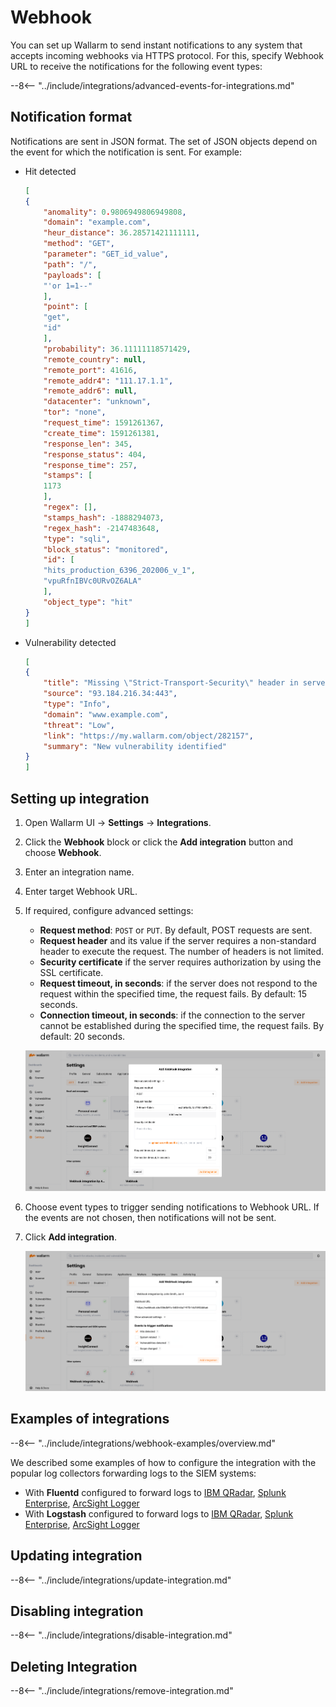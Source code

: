 # Webhook

You can set up Wallarm to send instant notifications to any system that accepts incoming webhooks via HTTPS protocol. For this, specify Webhook URL to receive the notifications for the following event types:

--8<-- "../include/integrations/advanced-events-for-integrations.md"

## Notification format

Notifications are sent in JSON format. The set of JSON objects depend on the event for which the notification is sent. For example:

* Hit detected

    ```json
    [
    {
        "anomality": 0.9806949806949808,
        "domain": "example.com",
        "heur_distance": 36.28571421111111,
        "method": "GET",
        "parameter": "GET_id_value",
        "path": "/",
        "payloads": [
        "'or 1=1--"
        ],
        "point": [
        "get",
        "id"
        ],
        "probability": 36.11111118571429,
        "remote_country": null,
        "remote_port": 41616,
        "remote_addr4": "111.17.1.1",
        "remote_addr6": null,
        "datacenter": "unknown",
        "tor": "none",
        "request_time": 1591261367,
        "create_time": 1591261381,
        "response_len": 345,
        "response_status": 404,
        "response_time": 257,
        "stamps": [
        1173
        ],
        "regex": [],
        "stamps_hash": -1888294073,
        "regex_hash": -2147483648,
        "type": "sqli",
        "block_status": "monitored",
        "id": [
        "hits_production_6396_202006_v_1",
        "vpuRfnIBVc0URvOZ6ALA"
        ],
        "object_type": "hit"
    }
    ]
    ```
* Vulnerability detected

    ```json
    [
    {
        "title": "Missing \"Strict-Transport-Security\" header in server's response at '93.184.216.34:443'",
        "source": "93.184.216.34:443",
        "type": "Info",
        "domain": "www.example.com",
        "threat": "Low",
        "link": "https://my.wallarm.com/object/282157",
        "summary": "New vulnerability identified"
    }
    ]
    ```

## Setting up integration

1. Open Wallarm UI → **Settings** → **Integrations**.
2. Click the **Webhook** block or click the **Add integration** button and choose **Webhook**.
3. Enter an integration name.
4. Enter target Webhook URL.
5. If required, configure advanced settings:

    * **Request method**: `POST` or `PUT`. By default, POST requests are sent.
    * **Request header** and its value if the server requires a non-standard header to execute the request. The number of headers is not limited.
    * **Security certificate** if the server requires authorization by using the SSL certificate.
    * **Request timeout, in seconds**: if the server does not respond to the request within the specified time, the request fails. By default: 15 seconds.
    * **Connection timeout, in seconds**: if the connection to the server cannot be established during the specified time, the request fails. By default: 20 seconds.

    ![!Advanced settings example](../../../images/user-guides/settings/integrations/additional-webhook-settings.png)
6. Choose event types to trigger sending notifications to Webhook URL. If the events are not chosen, then notifications will not be sent.
7. Click **Add integration**.

    ![!Webhook integration](../../../images/user-guides/settings/integrations/add-webhook-integration.png)

## Examples of integrations

--8<-- "../include/integrations/webhook-examples/overview.md"

We described some examples of how to configure the integration with the popular log collectors forwarding logs to the SIEM systems:

* With **Fluentd** configured to forward logs to [IBM QRadar](webhook-examples/fluentd-qradar.md), [Splunk Enterprise](webhook-examples/fluentd-splunk.md), [ArcSight Logger](webhook-examples/fluentd-arcsight-logger.md)
* With **Logstash** configured to forward logs to [IBM QRadar](webhook-examples/logstash-qradar.md), [Splunk Enterprise](webhook-examples/logstash-splunk.md), [ArcSight Logger](webhook-examples/logstash-arcsight-logger.md)

## Updating integration

--8<-- "../include/integrations/update-integration.md"

## Disabling integration

--8<-- "../include/integrations/disable-integration.md"

## Deleting Integration

--8<-- "../include/integrations/remove-integration.md"
